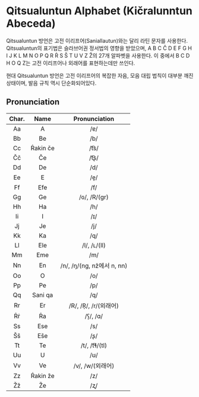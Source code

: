 # Qitsualuntun Alphabet (Kičralunntun Abeceda)



Qitsualuntun 방언은 고전 이리프어(Saniallautun)와는 달리 라틴 문자를 사용한다. Qitsualuntun의 표기법은 슬라브어권 정서법의 영향을 받았으며, A B C Č D E F G H I J K L M N O P Q R Ṙ S Š T U V Z Ž의 27개 알파벳을 사용한다. 이 중에서 B C D H O Q Z는 고전 이리프어나 외래어를 표현하는데만 쓰인다.

현대 Qitsualuntun 방언은 고전 이리프어의 복잡한 자음, 모음 대립 법칙이 대부분 깨진 상태이며, 발음 규칙 역시 단순화되어있다.





## Pronunciation



|      Char.       |          Name          |           Pronunciation           |
| :--------------: | :--------------------: | :-------------------------------: |
|        Aa        |           A            |                /ɐ/                |
|        Bb        |           Be           |                /b/                |
|        Cc        |     Ṙakin če     |               /t͡s/                |
|        Čč        |           Če           |               /t͡ʂ/                |
|        Dd        |           De           |                /d/                |
|        Ee        |           E            |                /e̞/                |
|        Ff        |          Efe           |                /f/                |
|        Gg        |           Ge           |           /ɢ/, /R/(gr)            |
|        Hh        |           Ha           |                /h/                |
|        Ii        |           I            |                /ɪ/                |
|        Jj        |           Je           |                /j/                |
|        Kk        |           Ka           |                /q/                |
|        Ll        |          Ele           |           /l/, /ʟ/(ll)            |
|        Mm        |          Eme           |                /m/                |
|        Nn        |           En           | /n/, /ŋ/(ng, nž에서 n, nn) |
|        Oo        |           O            |                /o/                |
|        Pp        |           Pe           |                /p/                |
|        Qq        |        Sani qa         |                /q/                |
|        Rr        |           Er           |       /R/, /R̩/, /r/(외래어)       |
|  &#7768;&#7769;  |        &#7768;a        |             /ʕ̞/, /ɑ/              |
|        Ss        | Ese |                /s/                |
| &Scaron;&scaron; |       E&scaron;e       |                /ʂ/                |
|        Tt        |           Te           |           /t/, /t͡ɬ/(tl)           |
|        Uu        |           U            |                /ʊ/                |
|        Vv        |           Ve           |         /v/, /w/(외래어)          |
|        Zz        |     &#7768;akin že     |                /z/                |
|        Žž        |           Že           |                /ʐ/                |

